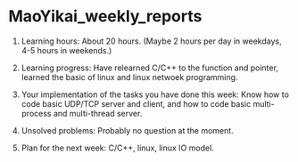 # MaoYikai_weekly_reports

1. Learning hours: About 20 hours. (Maybe 2 hours per day in weekdays, 4-5 hours in weekends.)

2. Learning progress: Have relearned C/C++ to the function and pointer, learned the basic of linux and linux netwoek programming.

3. Your implementation of the tasks you have done this week: Know how to code basic UDP/TCP server and client, and how to code basic multi-process and multi-thread        server.

4. Unsolved problems: Probably no question at the moment.

5. Plan for the next week: C/C++, linux, linux IO model.
